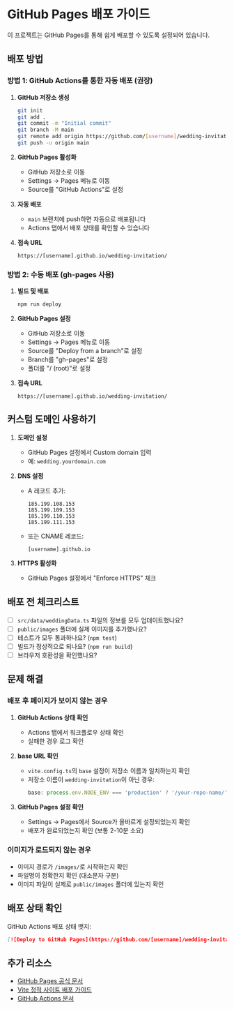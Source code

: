 # GitHub Pages 배포 가이드

이 프로젝트는 GitHub Pages를 통해 쉽게 배포할 수 있도록 설정되어 있습니다.

## 배포 방법

### 방법 1: GitHub Actions를 통한 자동 배포 (권장)

1. **GitHub 저장소 생성**
   ```bash
   git init
   git add .
   git commit -m "Initial commit"
   git branch -M main
   git remote add origin https://github.com/[username]/wedding-invitation.git
   git push -u origin main
   ```

2. **GitHub Pages 활성화**
   - GitHub 저장소로 이동
   - Settings → Pages 메뉴로 이동
   - Source를 "GitHub Actions"로 설정

3. **자동 배포**
   - `main` 브랜치에 push하면 자동으로 배포됩니다
   - Actions 탭에서 배포 상태를 확인할 수 있습니다

4. **접속 URL**
   ```
   https://[username].github.io/wedding-invitation/
   ```

### 방법 2: 수동 배포 (gh-pages 사용)

1. **빌드 및 배포**
   ```bash
   npm run deploy
   ```

2. **GitHub Pages 설정**
   - GitHub 저장소로 이동
   - Settings → Pages 메뉴로 이동
   - Source를 "Deploy from a branch"로 설정
   - Branch를 "gh-pages"로 설정
   - 폴더를 "/ (root)"로 설정

3. **접속 URL**
   ```
   https://[username].github.io/wedding-invitation/
   ```

## 커스텀 도메인 사용하기

1. **도메인 설정**
   - GitHub Pages 설정에서 Custom domain 입력
   - 예: `wedding.yourdomain.com`

2. **DNS 설정**
   - A 레코드 추가:
     ```
     185.199.108.153
     185.199.109.153
     185.199.110.153
     185.199.111.153
     ```
   - 또는 CNAME 레코드:
     ```
     [username].github.io
     ```

3. **HTTPS 활성화**
   - GitHub Pages 설정에서 "Enforce HTTPS" 체크

## 배포 전 체크리스트

- [ ] `src/data/weddingData.ts` 파일의 정보를 모두 업데이트했나요?
- [ ] `public/images` 폴더에 실제 이미지를 추가했나요?
- [ ] 테스트가 모두 통과하나요? (`npm test`)
- [ ] 빌드가 정상적으로 되나요? (`npm run build`)
- [ ] 브라우저 호환성을 확인했나요?

## 문제 해결

### 배포 후 페이지가 보이지 않는 경우

1. **GitHub Actions 상태 확인**
   - Actions 탭에서 워크플로우 상태 확인
   - 실패한 경우 로그 확인

2. **base URL 확인**
   - `vite.config.ts`의 `base` 설정이 저장소 이름과 일치하는지 확인
   - 저장소 이름이 `wedding-invitation`이 아닌 경우:
     ```typescript
     base: process.env.NODE_ENV === 'production' ? '/your-repo-name/' : '/'
     ```

3. **GitHub Pages 설정 확인**
   - Settings → Pages에서 Source가 올바르게 설정되었는지 확인
   - 배포가 완료되었는지 확인 (보통 2-10분 소요)

### 이미지가 로드되지 않는 경우

- 이미지 경로가 `/images/`로 시작하는지 확인
- 파일명이 정확한지 확인 (대소문자 구분)
- 이미지 파일이 실제로 `public/images` 폴더에 있는지 확인

## 배포 상태 확인

GitHub Actions 배포 상태 뱃지:

```markdown
[![Deploy to GitHub Pages](https://github.com/[username]/wedding-invitation/actions/workflows/deploy.yml/badge.svg)](https://github.com/[username]/wedding-invitation/actions/workflows/deploy.yml)
```

## 추가 리소스

- [GitHub Pages 공식 문서](https://docs.github.com/en/pages)
- [Vite 정적 사이트 배포 가이드](https://vitejs.dev/guide/static-deploy.html#github-pages)
- [GitHub Actions 문서](https://docs.github.com/en/actions)